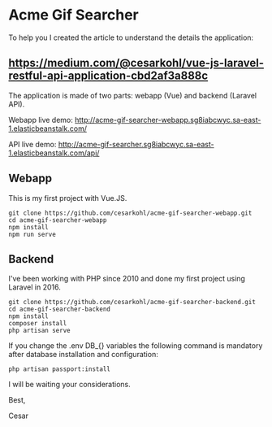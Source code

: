Acme Gif Searcher
=
To help you I created the article to understand the details the application: 

https://medium.com/@cesarkohl/vue-js-laravel-restful-api-application-cbd2af3a888c
-

The application is made of two parts: webapp (Vue) and backend (Laravel API).

Webapp live demo: http://acme-gif-searcher-webapp.sg8iabcwyc.sa-east-1.elasticbeanstalk.com/

API live demo: http://acme-gif-searcher.sg8iabcwyc.sa-east-1.elasticbeanstalk.com/api/

Webapp
-
This is my first project with Vue.JS.

```
git clone https://github.com/cesarkohl/acme-gif-searcher-webapp.git
cd acme-gif-searcher-webapp
npm install
npm run serve
```

Backend
-
I've been working with PHP since 2010 and done my first project using Laravel in 2016.

```
git clone https://github.com/cesarkohl/acme-gif-searcher-backend.git
cd acme-gif-searcher-backend
npm install
composer install
php artisan serve
```

If you change the .env DB_{} variables the following command is mandatory after database installation and configuration:
```
php artisan passport:install
```

I will be waiting your considerations.

Best,

Cesar 
